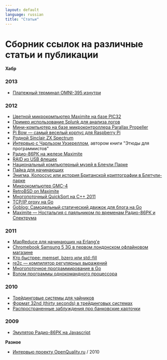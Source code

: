 ```yaml
---
layout: default
language: russian
title: "Статьи"
---
```


Сборник ссылок на различные статьи и публикации
===============================================

**Хабр**

### 2013

* [Платежный терминал OMNI-395 изнутри][]

### 2012

* [Цветной микрокомпьютер Maximite на базе PIC32][]
* [Пример использование Splunk для анализа логов][]
* [Мини-компьютер на базе микроконтроллера Parallax Propeller][]
* [Pi Bow — самый веселый корпус для Raspberry Pi][]
* [Родной Sinclair ZX Spectrum][]
* [Интервью с Чарльзом Уэзереллом][], автором книги "Этюды для программистов"
* [Радио-86РК на железе Maximite][]
* [RAID из USB флешек][]
* [Национальный компьютерный музей в Блечли Парке][]
* [Пайка для начинающих][]
* [Энигма, Колоссус или история Британской криптографии в Блетчли-парке][]
* [Микрокомпьютер GMC-4][]
* [RetroBSD on Maximite][]
* [Многопоточный QuickSort на С++ 2011][]
* [TCP/IP proxy на Go][]
* [Goblog: Самодельный статический движок для блога на Go][]
* [Maximite — Ностальгия с паяльником по временам Радио-86РК и Спектрума][]

### 2011

* [MapReduce для начинающих на Erlang'e][]
* [Chromebook Samsung 5 3G в первом лондонском офлайновом магазине][]
* [Кто быстрее: memset, bzero или std::fill][]
* [re2c — компилятор регулярных выражений][]
* [Многопоточное программирование в Go][]
* [Взлом программы однокомандного процессора][]

### 2010

* [Трейдинговые системы для чайников][]
* [Формат 32nd (thirty seconds) в трейдинговых системах][]
* [Распространенные заблуждения про банковские карточки][]

### 2009

* [Эмулятор Радио-86РК на Javascript][]

**Разное**

* [Интервью проекту OpenQuality.ru][] / 2010

[Интервью проекту OpenQuality.ru]: http://experience.openquality.ru/alexander-demin-interview/

[Платежный терминал OMNI-395 изнутри]: http://habrahabr.ru/post/164693/
[Цветной микрокомпьютер Maximite на базе PIC32]: http://habrahabr.ru/post/161405/
[Пример использование Splunk для анализа логов]: http://habrahabr.ru/post/160197/
[Мини-компьютер на базе микроконтроллера Parallax Propeller]: http://habrahabr.ru/post/159847/
[Pi Bow — самый веселый корпус для Raspberry Pi]: http://habrahabr.ru/post/155251/
[Родной Sinclair ZX Spectrum]: http://habrahabr.ru/post/150684/
[Интервью с Чарльзом Уэзереллом]: http://habrahabr.ru/post/150238/
[Радио-86РК на железе Maximite]: http://habrahabr.ru/post/150080/
[RAID из USB флешек]: http://habrahabr.ru/post/149421/
[Национальный компьютерный музей в Блечли Парке]: http://habrahabr.ru/post/149362/
[Пайка для начинающих]: http://habrahabr.ru/post/148656/
[Энигма, Колоссус или история Британской криптографии в Блетчли-парке]: http://habrahabr.ru/post/147302/
[Микрокомпьютер GMC-4]: http://habrahabr.ru/post/147157/
[RetroBSD on Maximite]: http://habrahabr.ru/post/143679/
[Многопоточный QuickSort на С++ 2011]: http://habrahabr.ru/post/143055/
[TCP/IP proxy на Go]: http://habrahabr.ru/post/142527/
[Goblog: Самодельный статический движок для блога на Go]: http://habrahabr.ru/post/142287/
[Maximite — Ностальгия с паяльником по временам Радио-86РК и Спектрума]: http://habrahabr.ru/post/136625/
[MapReduce для начинающих на Erlang'e]: http://habrahabr.ru/post/133750/
[Chromebook Samsung 5 3G в первом лондонском офлайновом магазине]: http://habrahabr.ru/post/129584/
[Кто быстрее: memset, bzero или std::fill]: http://habrahabr.ru/post/118716/
[re2c — компилятор регулярных выражений]: http://habrahabr.ru/post/117843/
[Многопоточное программирование в Go]: http://habrahabr.ru/post/117842/
[Взлом программы однокомандного процессора]: http://habrahabr.ru/post/113406/
[Трейдинговые системы для чайников]: http://habrahabr.ru/post/86439/
[Формат 32nd (thirty seconds) в трейдинговых системах]: http://habrahabr.ru/post/83967/
[Распространенные заблуждения про банковские карточки]: http://habrahabr.ru/post/82670/
[Эмулятор Радио-86РК на Javascript]: http://habrahabr.ru/post/71144/

